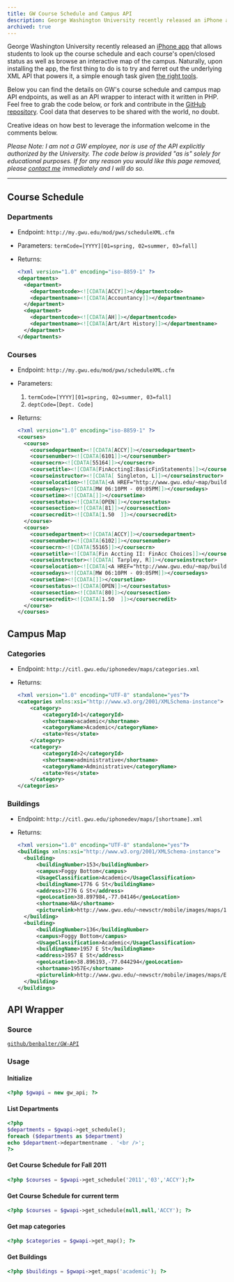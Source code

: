```yaml
---
title: GW Course Schedule and Campus API
description: George Washington University recently released an iPhone app that allows students to look up the course schedule and each course's open/closed status as well as browse an interactive map of the campus. Below you can find the details on GW's course schedule and campus map API endpoints, as well as an API wrapper to interact with it written in PHP.
archived: true
---
```


George Washington University recently released an [iPhone app](https://gwtoday.gwu.edu/app-gw) that allows students to look up the course schedule and each course's open/closed status as well as browse an interactive map of the campus. Naturally, upon installing the app, the first thing to do is to try and ferret out the underlying XML API that powers it, a simple enough task given [the right tools](http://blog.jerodsanto.net/2009/06/sniff-your-iphones-network-traffic/).

Below you can find the details on GW's course schedule and campus map API endpoints, as well as an API wrapper to interact with it written in PHP. Feel free to grab the code below, or fork and contribute in the [GitHub repository](https://github.com/benbalter/GW-API). Cool data that deserves to be shared with the world, no doubt.

Creative ideas on how best to leverage the information welcome in the comments below.

*Please Note: I am not a GW employee, nor is use of the API explicitly authorized by the University. The code below is provided "as is" solely for educational purposes. If for any reason you would like this page removed, please [contact me](https://ben.balter.com/contact/) immediately and I will do so.*

---

## Course Schedule

### Departments

* Endpoint: `http://my.gwu.edu/mod/pws/scheduleXML.cfm`
* Parameters: `termCode=[YYYY][01=spring, 02=summer, 03=fall]`
* Returns:

  ```xml
  <?xml version="1.0" encoding="iso-8859-1" ?>
  <departments>
    <department>
      <departmentcode><![CDATA[ACCY]]></departmentcode>
      <departmentname><![CDATA[Accountancy]]></departmentname>
    </department>
    <department>
      <departmentcode><![CDATA[AH]]></departmentcode>
      <departmentname><![CDATA[Art/Art History]]></departmentname>
    </department>
  </departments>
  ```

### Courses

* Endpoint: `http://my.gwu.edu/mod/pws/scheduleXML.cfm`
* Parameters:
  1. `termCode=[YYYY][01=spring, 02=summer, 03=fall]`
  2. `deptCode=[Dept. Code]`
* Returns:

  ```xml
  <?xml version="1.0" encoding="iso-8859-1" ?>
  <courses>
    <course>
      <coursedepartment><![CDATA[ACCY]]></coursedepartment>
      <coursenumber><![CDATA[6101]]></coursenumber>
      <coursecrn><![CDATA[55164]]></coursecrn>
      <coursetitle><![CDATA[FinAcctingI:BasicFinStatements]]></coursetitle>
      <courseinstructor><![CDATA[ Singleton, L]]></courseinstructor>
      <courselocation><![CDATA[<A HREF="http://www.gwu.edu/~map/building.cfm?BLDG=DUQUES" target="_blank" >DUQUES</a> 258]]></courselocation>
      <coursedays><![CDATA[MW 06:10PM - 09:05PM]]></coursedays>
      <coursetime><![CDATA[]]></coursetime>
      <coursestatus><![CDATA[OPEN]]></coursestatus>
      <coursesection><![CDATA[81]]></coursesection>
      <coursecredit><![CDATA[1.50  ]]></coursecredit>
    </course>
    <course>
      <coursedepartment><![CDATA[ACCY]]></coursedepartment>
      <coursenumber><![CDATA[6102]]></coursenumber>
      <coursecrn><![CDATA[55165]]></coursecrn>
      <coursetitle><![CDATA[Fin Accting II: FinAcc Choices]]></coursetitle>
      <courseinstructor><![CDATA[ Tarpley, R]]></courseinstructor>
      <courselocation><![CDATA[<A HREF="http://www.gwu.edu/~map/building.cfm?BLDG=DUQUES" target="_blank" >DUQUES</a> 258]]></courselocation>
      <coursedays><![CDATA[MW 06:10PM - 09:05PM]]></coursedays>
      <coursetime><![CDATA[]]></coursetime>
      <coursestatus><![CDATA[OPEN]]></coursestatus>
      <coursesection><![CDATA[80]]></coursesection>
      <coursecredit><![CDATA[1.50  ]]></coursecredit>
    </course>
  </courses>
  ```

## Campus Map

### Categories

* Endpoint: `http://citl.gwu.edu/iphonedev/maps/categories.xml`
* Returns:

  ```xml
  <?xml version="1.0" encoding="UTF-8" standalone="yes"?>
  <categories xmlns:xsi="http://www.w3.org/2001/XMLSchema-instance">
      <category>
          <categoryId>1</categoryId>
          <shortname>academic</shortname>
          <categoryName>Academic</categoryName>
          <state>Yes</state>
      </category>
      <category>
          <categoryId>2</categoryId>
          <shortname>administrative</shortname>
          <categoryName>Administrative</categoryName>
          <state>Yes</state>
      </category>
  </categories>
  ```

### Buildings

* Endpoint: `http://citl.gwu.edu/iphonedev/maps/[shortname].xml`
* Returns:

  ```xml
  <?xml version="1.0" encoding="UTF-8" standalone="yes"?>
  <buildings xmlns:xsi="http://www.w3.org/2001/XMLSchema-instance">
    <building>
        <buildingNumber>153</buildingNumber>
        <campus>Foggy Bottom</campus>
        <UsageClassification>Academic</UsageClassification>
        <buildingName>1776 G St</buildingName>
        <address>1776 G St</address>
        <geoLocation>38.897984,-77.04146</geoLocation>
        <shortname>NA</shortname>
        <picturelink>http://www.gwu.edu/~newsctr/mobile/images/maps/1776-G-ST_UP_WLA_2010-6618.jpg</picturelink>
    </building>
    <building>
        <buildingNumber>136</buildingNumber>
        <campus>Foggy Bottom</campus>
        <UsageClassification>Academic</UsageClassification>
        <buildingName>1957 E St</buildingName>
        <address>1957 E St</address>
        <geoLocation>38.896193,-77.044294</geoLocation>
        <shortname>1957E</shortname>
        <picturelink>http://www.gwu.edu/~newsctr/mobile/images/maps/Elliot_School_UP_WLA_2010-3102.jpg</picturelink>
    </building>
  </buildings>
  ```

## API Wrapper

### Source

[`github/benbalter/GW-API`](https://github.com/benbalter/GW-API)

### Usage

#### Initialize

```php
<?php $gwapi = new gw_api; ?>
```

#### List Departments

```php
<?php
$departments = $gwapi->get_schedule();
foreach ($departments as $department)
echo $department->departmentname . '<br />';
?>
```

#### Get Course Schedule for Fall 2011

```php
<?php $courses = $gwapi->get_schedule('2011','03','ACCY');?>
```

#### Get Course Schedule for current term

```php
<?php $courses = $gwapi->get_schedule(null,null,'ACCY'); ?>
```

#### Get map categories

```php
<?php $categories = $gwapi->get_map(); ?>
```

#### Get Buildings

```php
<?php $buildings = $gwapi->get_maps('academic'); ?>
```
